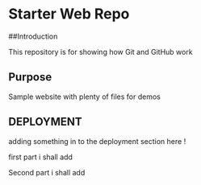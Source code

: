 # Starter Web Repo

##Introduction

This repository is for showing how Git and GitHub work

## Purpose

Sample website with plenty of files for demos

## DEPLOYMENT

adding something in to the deployment section here !

first part i shall add

Second part i shall add
